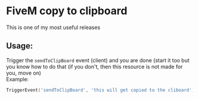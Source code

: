 # FiveM copy to clipboard
 This is one of my most useful releases <br>
## Usage:
Trigger the `sendToClipBoard` event (client) and you are done (start it too but you know how to do that (if you don't, then this resource is not made for you, move on) <br>
Example:
```lua
TriggerEvent('sendToClipBoard', 'this will get copied to the cliboard')
```

